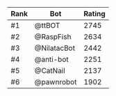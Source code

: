 Rank|Bot|Rating
---|---|---
#1|@ttBOT|2745
#2|@RaspFish|2634
#3|@NilatacBot|2442
#4|@anti-bot|2251
#5|@CatNail|2137
#6|@pawnrobot|1902
